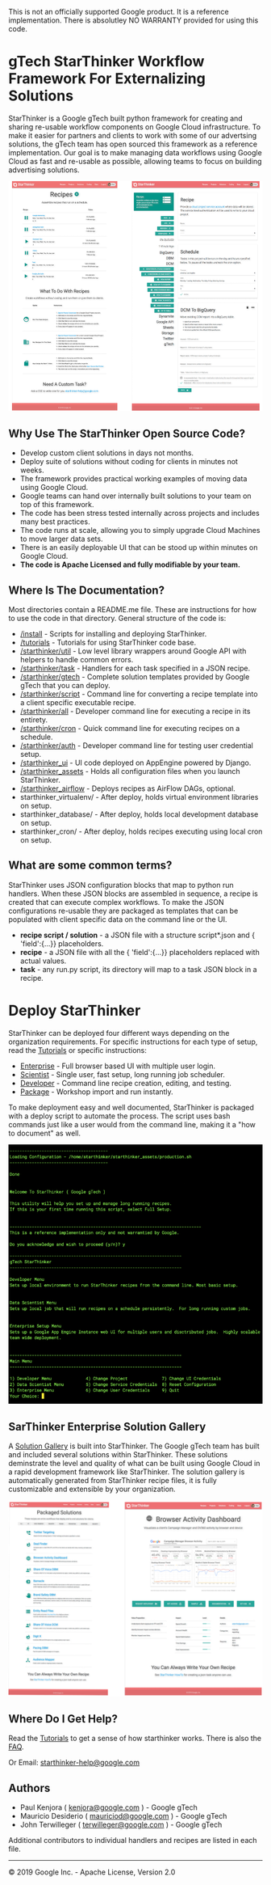 This is not an officially supported Google product.  It is a reference implementation.
There is absolutley NO WARRANTY provided for using this code.

# gTech StarThinker Workflow Framework For Externalizing Solutions

StarThinker is a Google gTech built python framework for creating and sharing re-usable workflow components on
Google Cloud infrastructure. To make it easier for partners and clients to work with some of our advertsing 
solutions, the gTech team has open sourced this framework as a reference implementation.  Our goal is to make 
managing data workflows using Google Cloud as fast and re-usable as possible, allowing teams to focus on 
building advertising solutions.

![StarThinker Screen Shots](tutorials/images/recipes.png)

## Why Use The StarThinker Open Source Code?

- Develop custom client solutions in days not months.
- Deploy suite of solutions without coding for clients in minutes not weeks.
- The framework provides practical working examples of moving data using Google Cloud.
- Google teams can hand over internally built solutions to your team on top of this framework.
- The code has been stress tested internally across projects and includes many best practices.
- The code runs at scale, allowing you to simply upgrade Cloud Machines to move larger data sets.
- There is an easily deployable UI that can be stood up within minutes on Google Cloud.
- **The code is Apache Licensed and fully modifiable by your team.**


## Where Is The Documentation?

Most directories contain a README.me file. These are instructions for how to use the code in that directory.
General structure of the code is:

- [/install](install/) - Scripts for installing and deploying StarThinker.
- [/tutorials](tutorials/) - Tutorials for using StarThinker code base.
- [/starthinker/util](starthinker/util/) - Low level library wrappers around Google API with helpers to handle common errors.
- [/starthinker/task](starthinker/task/) - Handlers for each task specified in a JSON recipe.
- [/starthinker/gtech](starthinker/gtech/) - Complete solution templates provided by Google gTech that you can deploy.
- [/starthinker/script](starthinker/script/) - Command line for converting a recipe template into a client specific executable recipe.
- [/starthinker/all](starthinker/all/) - Developer command line for executing a recipe in its entirety.
- [/starthinker/cron](starthinker/cron/) - Quick command line for executing recipes on a schedule.
- [/starthinker/auth](starthinker/auth/) - Developer command line for testing user credential setup.
- [/starthinker_ui](starthinker_ui/) - UI code deployed on AppEngine powered by Django.
- [/starthinker_assets](starthinker_assets/) - Holds all configuration files when you launch StarThinker.
- [/starthinker_airflow](starthinker_airflow/) - Deploys recipes as AirFlow DAGs, optional.
- starthinker_virtualenv/ - After deploy, holds virtual environment libraries on setup.
- starthinker_database/ - After deploy, holds local development database on setup.
- starthinker_cron/ - After deploy, holds recipes executing using local cron on setup.


## What are some common terms?

StarThinker uses JSON configuration blocks that map to python run handlers.  When these JSON blocks
are assembled in sequence, a recipe is created that can execute complex workflows.  To make the JSON
configurations re-usable they are packaged as templates that can be populated with client specific
data on the command line or the UI.

- **recipe script / solution** - a JSON file with a structure script\*.json and { 'field':{...}} placeholders.
- **recipe** - a JSON file with all the { 'field':{...}} placeholders replaced with actual values.
- **task** - any run.py script, its directory will map to a task JSON block in a recipe.


# Deploy StarThinker

StarThinker can be deployed four different ways depending on the organization requirements. For specific 
instructions for each type of setup, read the [Tutorials](tutorials/README.md) or specific instructions:

- [Enterprise](tutorials/deploy_enterprise.md) - Full browser based UI with multiple user login.
- [Scientist](tutorials/deploy_scientist.md) - Single user, fast setup, long running job scheduler.
- [Developer](tutorials/deploy_developer.md) - Command line recipe creation, editing, and testing.
- [Package](tutorials/deploy_package.md) - Workshop import and run instantly.

To make deployment easy and well documented, StarThinker is packaged with a deploy script to automate
the process.  The script uses bash commands just like a user would from the command line, making it a
"how to document" as well. 

![StarThinker Deploy Script](tutorials/images/deploy.png)


## SarThinker Enterprise Solution Gallery

A [Solution Gallery](https://google.github.io/starthinker/) is built into StarThinker.  The Google gTech 
team has built and included several solutions within StarThinker. These solutions deminstrate the level 
and quality of what can be built using Google Cloud in a rapid development framework like StarThinker. The 
solution gallery is automatically generated from StarThinker recipe files, it is fully customizable
and extensible by your organization.

![StarThinker Solution Gallery](tutorials/images/gallery.png)


## Where Do I Get Help?

Read the [Tutorials](tutorials/README.md) to get a sense of how starthinker works. There is also the [FAQ](tutorials/faq.md).

Or Email: starthinker-help@google.com

## Authors 

- Paul Kenjora ( kenjora@google.com ) - Google gTech
- Mauricio Desiderio ( mauriciod@google.com ) - Google gTech
- John Terwilleger ( terwilleger@google.com ) - Google gTech

Additional contributors to individual handlers and recipes are listed in each file.

---
&copy; 2019 Google Inc. - Apache License, Version 2.0
